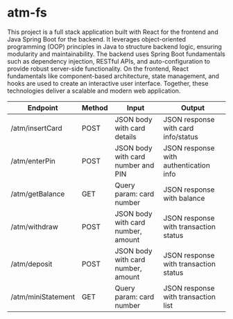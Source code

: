 # atm-fs
This project is a full stack application built with React for the frontend and Java Spring Boot for the backend. It leverages object-oriented programming (OOP) principles in Java to structure backend logic, ensuring modularity and maintainability. The backend uses Spring Boot fundamentals such as dependency injection, RESTful APIs, and auto-configuration to provide robust server-side functionality. On the frontend, React fundamentals like component-based architecture, state management, and hooks are used to create an interactive user interface. Together, these technologies deliver a scalable and modern web application.


| Endpoint            | Method | Input                              | Output                              |
|---------------------|--------|------------------------------------|-------------------------------------|
| /atm/insertCard     | POST   | JSON body with card details        | JSON response with card info/status |
| /atm/enterPin       | POST   | JSON body with card number and PIN | JSON response with authentication info |
| /atm/getBalance     | GET    | Query param: card number           | JSON response with balance          |
| /atm/withdraw       | POST   | JSON body with card number, amount | JSON response with transaction status |
| /atm/deposit        | POST   | JSON body with card number, amount | JSON response with transaction status |
| /atm/miniStatement  | GET    | Query param: card number           | JSON response with transaction list |
